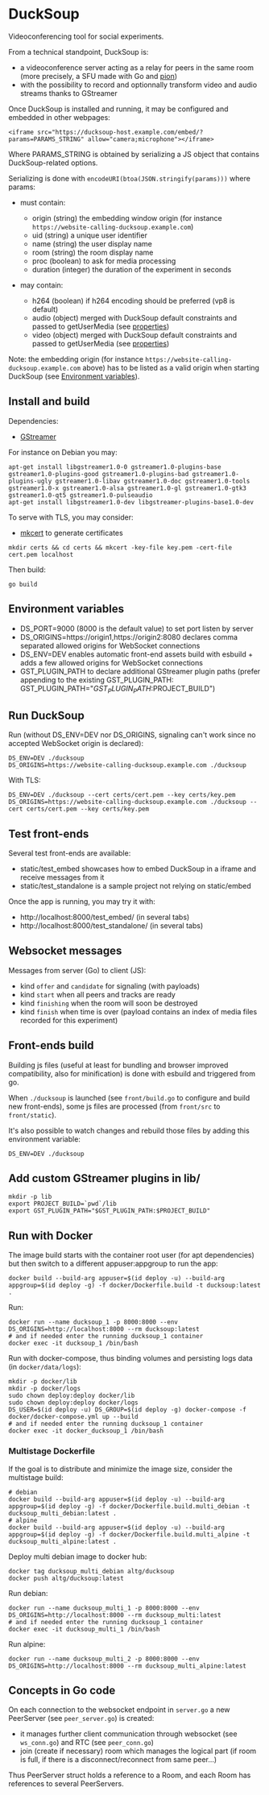 # DuckSoup

Videoconferencing tool for social experiments.

From a technical standpoint, DuckSoup is:

* a videoconference server acting as a relay for peers in the same room (more precisely, a SFU made with Go and [pion](https://github.com/pion/webrtc))
* with the possibility to record and optionnally transform video and audio streams thanks to GStreamer

Once DuckSoup is installed and running, it may be configured and embedded in other webpages:

```
<iframe src="https://ducksoup-host.example.com/embed/?params=PARAMS_STRING" allow="camera;microphone"></iframe>
```

Where PARAMS_STRING is obtained by serializing a JS object that contains DuckSoup-related options.

Serializing is done with `encodeURI(btoa(JSON.stringify(params)))` where params:

- must contain:

  - origin (string) the embedding window origin (for instance `https://website-calling-ducksoup.example.com`)
  - uid (string) a unique user identifier
  - name (string) the user display name
  - room (string) the room display name
  - proc (boolean) to ask for media processing
  - duration (integer) the duration of the experiment in seconds

- may contain:

  - h264 (boolean) if h264 encoding should be preferred (vp8 is default)
  - audio (object) merged with DuckSoup default constraints and passed to getUserMedia (see [properties](https://developer.mozilla.org/en-US/docs/Web/API/MediaTrackConstraints#properties_of_audio_tracks))
  - video (object) merged with DuckSoup default constraints and passed to getUserMedia (see [properties](https://developer.mozilla.org/en-US/docs/Web/API/MediaTrackConstraints#properties_of_video_tracks))

Note: the embedding origin (for instance `https://website-calling-ducksoup.example.com` above) has to be listed as a valid origin when starting DuckSoup (see [Environment variables](#environment-variables)).

## Install and build

Dependencies:

- [GStreamer](https://gstreamer.freedesktop.org/documentation/index.html?gi-language=c)

For instance on Debian you may:

```
apt-get install libgstreamer1.0-0 gstreamer1.0-plugins-base gstreamer1.0-plugins-good gstreamer1.0-plugins-bad gstreamer1.0-plugins-ugly gstreamer1.0-libav gstreamer1.0-doc gstreamer1.0-tools gstreamer1.0-x gstreamer1.0-alsa gstreamer1.0-gl gstreamer1.0-gtk3 gstreamer1.0-qt5 gstreamer1.0-pulseaudio
apt-get install libgstreamer1.0-dev libgstreamer-plugins-base1.0-dev
```

To serve with TLS, you may consider:

- [mkcert](https://github.com/FiloSottile/mkcert) to generate certificates

```
mkdir certs && cd certs && mkcert -key-file key.pem -cert-file cert.pem localhost 
```

Then build:

```
go build
```

## Environment variables

- DS_PORT=9000 (8000 is the default value) to set port listen by server
- DS_ORIGINS=https://origin1,https://origin2:8080 declares comma separated allowed origins for WebSocket connections
- DS_ENV=DEV enables automatic front-end assets build with esbuild + adds a few allowed origins for WebSocket connections
- GST_PLUGIN_PATH to declare additional GStreamer plugin paths (prefer appending to the existing GST_PLUGIN_PATH: GST_PLUGIN_PATH="$GST_PLUGIN_PATH:$PROJECT_BUILD")

## Run DuckSoup

Run (without DS_ENV=DEV nor DS_ORIGINS, signaling can't work since no accepted WebSocket origin is declared):

```
DS_ENV=DEV ./ducksoup
DS_ORIGINS=https://website-calling-ducksoup.example.com ./ducksoup
```

With TLS:

```
DS_ENV=DEV ./ducksoup --cert certs/cert.pem --key certs/key.pem
DS_ORIGINS=https://website-calling-ducksoup.example.com ./ducksoup --cert certs/cert.pem --key certs/key.pem
```

## Test front-ends

Several test front-ends are available:

- static/test_embed showcases how to embed DuckSoup in a iframe and receive messages from it
- static/test_standalone is a sample project not relying on static/embed

Once the app is running, you may try it with:

- http://localhost:8000/test_embed/ (in several tabs)
- http://localhost:8000/test_standalone/ (in several tabs)

## Websocket messages

Messages from server (Go) to client (JS):

- kind `offer` and `candidate` for signaling (with payloads)
- kind `start` when all peers and tracks are ready
- kind `finishing` when the room will soon be destroyed
- kind `finish` when time is over (payload contains an index of media files recorded for this experiment)

## Front-ends build

Building js files (useful at least for bundling and browser improved compatibility, also for minification) is done with esbuild and triggered from go.

When `./ducksoup` is launched (see `front/build.go` to configure and build new front-ends), some js files are processed (from `front/src` to `front/static`).

It's also possible to watch changes and rebuild those files by adding this environment variable:

```
DS_ENV=DEV ./ducksoup
```

## Add custom GStreamer plugins in lib/

```
mkdir -p lib
export PROJECT_BUILD=`pwd`/lib
export GST_PLUGIN_PATH="$GST_PLUGIN_PATH:$PROJECT_BUILD"
```

## Run with Docker

The image build starts with the container root user (for apt dependencies) but then switch to a different appuser:appgroup to run the app:

```
docker build --build-arg appuser=$(id deploy -u) --build-arg appgroup=$(id deploy -g) -f docker/Dockerfile.build -t ducksoup:latest .
```

Run:

```
docker run --name ducksoup_1 -p 8000:8000 --env DS_ORIGINS=http://localhost:8000 --rm ducksoup:latest
# and if needed enter the running ducksoup_1 container
docker exec -it ducksoup_1 /bin/bash
```

Run with docker-compose, thus binding volumes and persisting logs data (in `docker/data/logs`):

```
mkdir -p docker/lib
mkdir -p docker/logs
sudo chown deploy:deploy docker/lib
sudo chown deploy:deploy docker/logs
DS_USER=$(id deploy -u) DS_GROUP=$(id deploy -g) docker-compose -f docker/docker-compose.yml up --build
# and if needed enter the running ducksoup_1 container
docker exec -it docker_ducksoup_1 /bin/bash
```

### Multistage Dockerfile

If the goal is to distribute and minimize the image size, consider the multistage build:

```
# debian
docker build --build-arg appuser=$(id deploy -u) --build-arg appgroup=$(id deploy -g) -f docker/Dockerfile.build.multi_debian -t ducksoup_multi_debian:latest .
# alpine
docker build --build-arg appuser=$(id deploy -u) --build-arg appgroup=$(id deploy -g) -f docker/Dockerfile.build.multi_alpine -t ducksoup_multi_alpine:latest .
```

Deploy multi debian image to docker hub:

```
docker tag ducksoup_multi_debian altg/ducksoup
docker push altg/ducksoup:latest
```

Run debian:

```
docker run --name ducksoup_multi_1 -p 8000:8000 --env DS_ORIGINS=http://localhost:8000 --rm ducksoup_multi:latest
# and if needed enter the running ducksoup_1 container
docker exec -it ducksoup_multi_1 /bin/bash
```

Run alpine:

```
docker run --name ducksoup_multi_2 -p 8000:8000 --env DS_ORIGINS=http://localhost:8000 --rm ducksoup_multi_alpine:latest
```

## Concepts in Go code

On each connection to the websocket endpoint in `server.go` a new PeerServer (see `peer_server.go`) is created:

- it manages further client communication through websocket (see `ws_conn.go`) and RTC (see `peer_conn.go`)
- join (create if necessary) room which manages the logical part (if room is full, if there is a disconnect/reconnect from same peer...)

Thus PeerServer struct holds a reference to a Room, and each Room has references to several PeerServers.